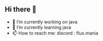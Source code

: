 ## Hi there 👋

- 🔭 I’m currently working on java
- 🌱 I’m currently learning java
- 📫 How to reach me: discord : flux.mania
